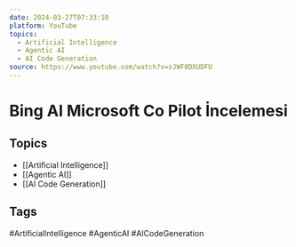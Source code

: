 ```yaml
---
date: 2024-03-27T07:33:10
platform: YouTube
topics:
  - Artificial Intelligence
  - Agentic AI
  - AI Code Generation
source: https://www.youtube.com/watch?v=zJWF0DXUDFU
---
```

# Bing AI  Microsoft Co Pilot İncelemesi

## Topics
- [[Artificial Intelligence]]
- [[Agentic AI]]
- [[AI Code Generation]]

## Tags
#ArtificialIntelligence #AgenticAI #AICodeGeneration